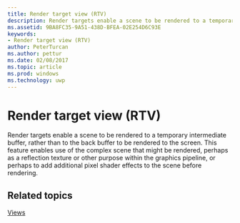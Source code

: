 ---title: Render target view (RTV)description: Render targets enable a scene to be rendered to a temporary intermediate buffer, rather than to the back buffer to be rendered to the screen.ms.assetid: 9BA8FC35-9A51-438D-BFEA-02E254D6C93Ekeywords:- Render target view (RTV)author: PeterTurcanms.author: petturms.date: 02/08/2017ms.topic: articlems.prod: windowsms.technology: uwp---# Render target view (RTV)Render targets enable a scene to be rendered to a temporary intermediate buffer, rather than to the back buffer to be rendered to the screen. This feature enables use of the complex scene that might be rendered, perhaps as a reflection texture or other purpose within the graphics pipeline, or perhaps to add additional pixel shader effects to the scene before rendering.## <span id="related-topics"></span>Related topics[Views](views.md)  